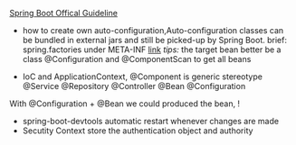 [Spring Boot Offical Guideline](https://docs.spring.io/spring-boot/docs/2.0.0.M4/reference/html/index.html)

- how to create own auto-configuration,Auto-configuration classes can be bundled in external jars and still be picked-up by Spring Boot.
  brief: spring.factories under META-INF [link](https://docs.spring.io/spring-boot/docs/2.0.0.M4/reference/html/boot-features-developing-auto-configuration.html)
  *tips:* the target bean better be a class @Configuration and @ComponentScan to get all beans

- IoC and ApplicationContext,
   @Component is generic stereotype
   @Service
   @Repository
   @Controller
   @Bean
   @Configuration

With @Configuration + @Bean we could produced the bean, !



- spring-boot-devtools automatic restart whenever changes are made
- Secutity Context store the authentication object and authority

